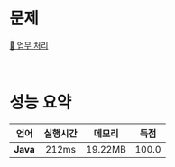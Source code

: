 # 문제
[📃 업무 처리](https://softeer.ai/practice/info.do?idx=1&eid=1256&sw_prbl_sbms_sn=245410)

<br>

# 성능 요약

| 언어 | 실행시간 | 메모리| 득점 |
| :-----: | :-----: | :-----: | :-----: |
| **Java** | 212ms | 19.22MB | 100.0 |
